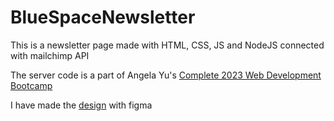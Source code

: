 # BlueSpaceNewsletter
This is a newsletter page made with HTML, CSS, JS and NodeJS connected with mailchimp API

The server code is a part of Angela Yu's <a href="https://www.udemy.com/course/the-complete-web-development-bootcamp/learn/lecture/12384816?start=15#overview" target="_blank">Complete 2023 Web Development Bootcamp</a>

I have made the <a href="https://www.figma.com/file/rgKpSAMRwfHLIjru9sb9nP/Untitled?node-id=2%3A25&t=xWDuMkYRxqkE6tme-1" target="_blank">design</a> with figma
